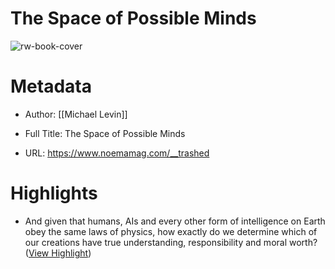 # The Space of Possible Minds

![rw-book-cover](https://noemamag.imgix.net/2024/04/Illustration-Fenna.jpg?fm=pjpg&ixlib=php-3.3.1&s=d5412c70b2a1f3c4f7c644370913f1fc)

# Metadata
- Author: [[Michael Levin]]
- Full Title: The Space of Possible Minds

- URL: https://www.noemamag.com/__trashed

# Highlights
- And given that humans, AIs and every other form of intelligence on Earth obey the same laws of physics, how exactly do we determine which of our creations have true understanding, responsibility and moral worth? ([View Highlight](https://read.readwise.io/read/01hvtjk7678jatn30xfh1y2f0r))
